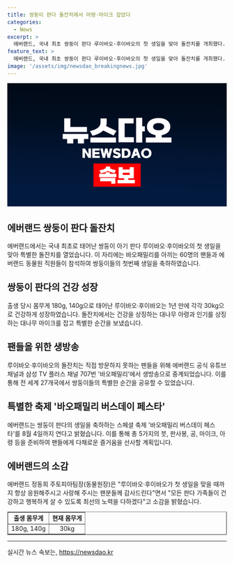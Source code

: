 ```yaml
---
title: 쌍둥이 판다 돌잔치에서 아령·마이크 잡았다
categories:
  - News
excerpt: >
  에버랜드, 국내 최초 쌍둥이 판다 루이바오·후이바오의 첫 생일을 맞아 돌잔치를 개최했다. 출생 당시 몸무게 180g, 140g이었던 쌍둥이들은 1년 만에 30kg로 건강하게 성장했다. 돌잔치에는 팬들과 동물원 직원들이 참석하여 쌍둥이들의 생일을 축하했으며, 생방송으로 중계되어 팬들에게도 전달되었다. 8월 4일까지는 바오패밀리 버스데이 페스타가 열리며, 에버랜드는 판다 가족의 건강과 행복을 위해 최선을 다하겠다고 약속했다.
feature_text: >
  에버랜드, 국내 최초 쌍둥이 판다 루이바오·후이바오의 첫 생일을 맞아 돌잔치를 개최했다. 출생 당시 몸무게 180g, 140g이었던 쌍둥이들은 1년 만에 30kg로 건강하게 성장했다. 돌잔치에는 팬들과 동물원 직원들이 참석하여 쌍둥이들의 생일을 축하했으며, 생방송으로 중계되어 팬들에게도 전달되었다. 8월 4일까지는 바오패밀리 버스데이 페스타가 열리며, 에버랜드는 판다 가족의 건강과 행복을 위해 최선을 다하겠다고 약속했다.
image: '/assets/img/newsdao_breakingnews.jpg'
---
```


<p><img src="/assets/img/newsdao_breakingnews.jpg" alt="firstkoreanews 속보" /></p>

<h2 data-ke-size="size26">에버랜드 쌍둥이 판다 돌잔치</h2>

<p data-ke-size="size16">에버랜드에서는 국내 최초로 태어난 쌍둥이 아기 판다 루이바오·후이바오의 첫 생일을 맞아 특별한 돌잔치를 열었습니다. 이 자리에는 바오패밀리를 아끼는 60명의 팬들과 에버랜드 동물원 직원들이 참석하여 쌍둥이들의 첫번째 생일을 축하하였습니다.</p>

<h2 data-ke-size="size24">쌍둥이 판다의 건강 성장</h2>

<p data-ke-size="size16">출생 당시 몸무게 180g, 140g으로 태어난 루이바오·후이바오는 1년 만에 각각 30kg으로 건강하게 성장하였습니다. 돌잔치에서는 건강을 상징하는 대나무 아령과 인기를 상징하는 대나무 마이크를 잡고 특별한 순간을 보냈습니다.</p>

<h2 data-ke-size="size24">팬들을 위한 생방송</h2>

<p data-ke-size="size16">루이바오·후이바오의 돌잔치는 직접 방문하지 못하는 팬들을 위해 에버랜드 공식 유튜브 채널과 삼성 TV 플러스 채널 707번 '바오패밀리'에서 생방송으로 중계되었습니다. 이를 통해 전 세계 27개국에서 쌍둥이들의 특별한 순간을 공유할 수 있었습니다.</p>

<h2 data-ke-size="size24">특별한 축제 '바오패밀리 버스데이 페스타'</h2>

<p data-ke-size="size16">에버랜드는 쌍둥이 판다의 생일을 축하하는 스페셜 축제 '바오패밀리 버스데이 페스타'를 8월 4일까지 연다고 밝혔습니다. 이를 통해 총 5가지의 붓, 판사봉, 공, 마이크, 아령 등을 준비하여 팬들에게 다채로운 즐거움을 선사할 계획입니다.</p>

<h2 data-ke-size="size24">에버랜드의 소감</h2>

<p data-ke-size="size16">에버랜드 정동희 주토피아팀장(동물원장)은 "루이바오·후이바오가 첫 생일을 맞을 때까지 항상 응원해주시고 사랑해 주시는 팬분들께 감사드린다"면서 "모든 판다 가족들이 건강하고 행복하게 살 수 있도록 최선의 노력을 다하겠다"고 소감을 밝혔습니다.</p>

<table style="width: 100%;" border="1">
<tbody>
<tr>
<td style="text-align: center; height: 17px;"><b>출생 몸무게</b></td>
<td style="text-align: center; height: 17px;"><b>현재 몸무게</b></td>
</tr>
<tr>
<td style="text-align: center; height: 17px;">180g, 140g</td>
<td style="text-align: center; height: 17px;">30kg</td>
</tr>
</tbody>
</table>

<hr>
실시간 뉴스 속보는, <a href="https://newsdao.kr" rel="dofollow">https://newsdao.kr</a>


